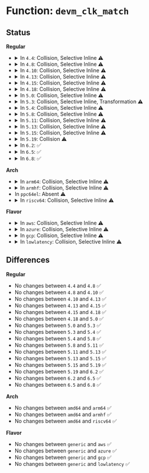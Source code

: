 # Function: <code>devm_clk_match</code>

## Status
<b>Regular</b>
<ul>
<li>
<details>
<summary>In <code>4.4</code>: Collision, Selective Inline ⚠️</summary>

```c
int devm_clk_match(struct device *dev, void *res, void *data);
```

**Collision:** Static-Static Collision

**Inline:** Selective

**Transformation:** False

**Instances:**

```
In drivers/clk/clk-devres.c (ffffffff816e3c50)
Location: drivers/clk/clk-devres.c:37
Inline: True
```
```
In drivers/clk/clk.c (ffffffff816e4b30)
Location: drivers/clk/clk.c:2734
Inline: False
```
**Symbols:**

```
ffffffff816e3c50-ffffffff816e3c85: devm_clk_match (STB_LOCAL)
ffffffff816e4b30-ffffffff816e4b5d: devm_clk_match (STB_LOCAL)
```
</details>
</li>
<li>
<details>
<summary>In <code>4.8</code>: Collision, Selective Inline ⚠️</summary>

```c
int devm_clk_match(struct device *dev, void *res, void *data);
```

**Collision:** Static-Static Collision

**Inline:** Selective

**Transformation:** False

**Instances:**

```
In drivers/clk/clk-devres.c (ffffffff81747f90)
Location: drivers/clk/clk-devres.c:37
Inline: True
```
```
In drivers/clk/clk.c (ffffffff817492c0)
Location: drivers/clk/clk.c:2813
Inline: False
```
**Symbols:**

```
ffffffff81747f90-ffffffff81747fc5: devm_clk_match (STB_LOCAL)
ffffffff817492c0-ffffffff817492ed: devm_clk_match (STB_LOCAL)
```
</details>
</li>
<li>
<details>
<summary>In <code>4.10</code>: Collision, Selective Inline ⚠️</summary>

```c
int devm_clk_match(struct device *dev, void *res, void *data);
```

**Collision:** Static-Static Collision

**Inline:** Selective

**Transformation:** False

**Instances:**

```
In drivers/clk/clk-devres.c (ffffffff81530800)
Location: drivers/clk/clk-devres.c:37
Inline: True
```
```
In drivers/clk/clk.c (ffffffff81531b40)
Location: drivers/clk/clk.c:2816
Inline: False
```
**Symbols:**

```
ffffffff81530800-ffffffff81530835: devm_clk_match (STB_LOCAL)
ffffffff81531b40-ffffffff81531b6d: devm_clk_match (STB_LOCAL)
```
</details>
</li>
<li>
<details>
<summary>In <code>4.13</code>: Collision, Selective Inline ⚠️</summary>

```c
int devm_clk_match(struct device *dev, void *res, void *data);
```

**Collision:** Static-Static Collision

**Inline:** Selective

**Transformation:** False

**Instances:**

```
In drivers/clk/clk-devres.c (ffffffff81543980)
Location: drivers/clk/clk-devres.c:73
Inline: True
```
```
In drivers/clk/clk.c (ffffffff81544ae0)
Location: drivers/clk/clk.c:2850
Inline: False
```
**Symbols:**

```
ffffffff81543980-ffffffff815439a6: devm_clk_match (STB_LOCAL)
ffffffff81544ae0-ffffffff81544aff: devm_clk_match (STB_LOCAL)
```
</details>
</li>
<li>
<details>
<summary>In <code>4.15</code>: Collision, Selective Inline ⚠️</summary>

```c
int devm_clk_match(struct device *dev, void *res, void *data);
```

**Collision:** Static-Static Collision

**Inline:** Selective

**Transformation:** False

**Instances:**

```
In drivers/clk/clk-devres.c (ffffffff815a6a90)
Location: drivers/clk/clk-devres.c:73
Inline: True
```
```
In drivers/clk/clk.c (ffffffff815a7c40)
Location: drivers/clk/clk.c:2990
Inline: False
```
**Symbols:**

```
ffffffff815a6a90-ffffffff815a6ab6: devm_clk_match (STB_LOCAL)
ffffffff815a7c40-ffffffff815a7c5e: devm_clk_match (STB_LOCAL)
```
</details>
</li>
<li>
<details>
<summary>In <code>4.18</code>: Collision, Selective Inline ⚠️</summary>

```c
int devm_clk_match(struct device *dev, void *res, void *data);
```

**Collision:** Static-Static Collision

**Inline:** Selective

**Transformation:** False

**Instances:**

```
In drivers/clk/clk-devres.c (ffffffff815de640)
Location: drivers/clk/clk-devres.c:73
Inline: True
```
```
In drivers/clk/clk.c (ffffffff815df530)
Location: drivers/clk/clk.c:3253
Inline: False
```
**Symbols:**

```
ffffffff815de640-ffffffff815de665: devm_clk_match (STB_LOCAL)
ffffffff815df530-ffffffff815df54e: devm_clk_match (STB_LOCAL)
```
</details>
</li>
<li>
<details>
<summary>In <code>5.0</code>: Collision, Selective Inline ⚠️</summary>

```c
int devm_clk_match(struct device *dev, void *res, void *data);
```

**Collision:** Static-Static Collision

**Inline:** Selective

**Transformation:** False

**Instances:**

```
In drivers/clk/clk-devres.c (ffffffff815f7ef0)
Location: drivers/clk/clk-devres.c:92
Inline: True
```
```
In drivers/clk/clk.c (ffffffff815f8ff0)
Location: drivers/clk/clk.c:3554
Inline: False
```
**Symbols:**

```
ffffffff815f7ef0-ffffffff815f7f15: devm_clk_match (STB_LOCAL)
ffffffff815f8ff0-ffffffff815f900e: devm_clk_match (STB_LOCAL)
```
</details>
</li>
<li>
<details>
<summary>In <code>5.3</code>: Collision, Selective Inline, Transformation ⚠️</summary>

```c
int devm_clk_match(struct device *dev, void *res, void *data);
```

**Collision:** Static-Static Collision

**Inline:** Selective

**Transformation:** True

**Instances:**

```
In drivers/clk/clk-devres.c (ffffffff81629f60)
Location: drivers/clk/clk-devres.c:119
Inline: True
```
```
In drivers/clk/clk.c (0)
Location: drivers/clk/clk.c:3898
Inline: False
```
**Symbols:**

```
ffffffff81629f20-ffffffff81629f4d: devm_clk_match (STB_LOCAL)
ffffffff81629f60-ffffffff81629f76: devm_clk_match.cold (STB_LOCAL)
ffffffff8162b840-ffffffff8162b85c: devm_clk_match (STB_LOCAL)
ffffffff81630e64-ffffffff81630e79: devm_clk_match.cold (STB_LOCAL)
```
</details>
</li>
<li>
<details>
<summary>In <code>5.4</code>: Collision, Selective Inline ⚠️</summary>

```c
int devm_clk_match(struct device *dev, void *res, void *data);
```

**Collision:** Static-Static Collision

**Inline:** Selective

**Transformation:** False

**Instances:**

```
In drivers/clk/clk-devres.c (ffffffff8164b9e0)
Location: drivers/clk/clk-devres.c:119
Inline: True
```
```
In drivers/clk/clk.c (ffffffff8164d260)
Location: drivers/clk/clk.c:4009
Inline: False
```
**Symbols:**

```
ffffffff8164b9e0-ffffffff8164ba0c: devm_clk_match (STB_LOCAL)
ffffffff8164d260-ffffffff8164d27f: devm_clk_match (STB_LOCAL)
```
</details>
</li>
<li>
<details>
<summary>In <code>5.8</code>: Collision, Selective Inline ⚠️</summary>

```c
int devm_clk_match(struct device *dev, void *res, void *data);
```

**Collision:** Static-Static Collision

**Inline:** Selective

**Transformation:** False

**Instances:**

```
In drivers/clk/clk-devres.c (ffffffff816faae0)
Location: drivers/clk/clk-devres.c:119
Inline: True
```
```
In drivers/clk/clk.c (ffffffff816fc070)
Location: drivers/clk/clk.c:4104
Inline: False
```
**Symbols:**

```
ffffffff816faae0-ffffffff816fab07: devm_clk_match (STB_LOCAL)
ffffffff816fc070-ffffffff816fc08f: devm_clk_match (STB_LOCAL)
```
</details>
</li>
<li>
<details>
<summary>In <code>5.11</code>: Collision, Selective Inline ⚠️</summary>

```c
int devm_clk_match(struct device *dev, void *res, void *data);
```

**Collision:** Static-Static Collision

**Inline:** Selective

**Transformation:** False

**Instances:**

```
In drivers/clk/clk-devres.c (ffffffff81717490)
Location: drivers/clk/clk-devres.c:119
Inline: True
```
```
In drivers/clk/clk.c (ffffffff81718f70)
Location: drivers/clk/clk.c:4173
Inline: False
```
**Symbols:**

```
ffffffff81717490-ffffffff817174b7: devm_clk_match (STB_LOCAL)
ffffffff81718f70-ffffffff81718f8f: devm_clk_match (STB_LOCAL)
```
</details>
</li>
<li>
<details>
<summary>In <code>5.13</code>: Collision, Selective Inline ⚠️</summary>

```c
int devm_clk_match(struct device *dev, void *res, void *data);
```

**Collision:** Static-Static Collision

**Inline:** Selective

**Transformation:** False

**Instances:**

```
In drivers/clk/clk-devres.c (ffffffff816f8780)
Location: drivers/clk/clk-devres.c:126
Inline: True
```
```
In drivers/clk/clk.c (ffffffff816fa270)
Location: drivers/clk/clk.c:4182
Inline: False
```
**Symbols:**

```
ffffffff816f8780-ffffffff816f87a7: devm_clk_match (STB_LOCAL)
ffffffff816fa270-ffffffff816fa28f: devm_clk_match (STB_LOCAL)
```
</details>
</li>
<li>
<details>
<summary>In <code>5.15</code>: Collision, Selective Inline ⚠️</summary>

```c
int devm_clk_match(struct device *dev, void *res, void *data);
```

**Collision:** Static-Static Collision

**Inline:** Selective

**Transformation:** False

**Instances:**

```
In drivers/clk/clk-devres.c (ffffffff81772f70)
Location: drivers/clk/clk-devres.c:126
Inline: True
```
```
In drivers/clk/clk.c (ffffffff81774920)
Location: drivers/clk/clk.c:4209
Inline: False
```
**Symbols:**

```
ffffffff81772f70-ffffffff81772f97: devm_clk_match (STB_LOCAL)
ffffffff81774920-ffffffff8177493f: devm_clk_match (STB_LOCAL)
```
</details>
</li>
<li>
<details>
<summary>In <code>5.19</code>: Collision ⚠️</summary>

```c
int devm_clk_match(struct device *dev, void *res, void *data);
```

**Collision:** Static-Static Collision

**Inline:** No

**Transformation:** False

**Instances:**

```
In drivers/clk/clk-devres.c (ffffffff818a83e0)
Location: drivers/clk/clk-devres.c:126
Inline: False
```
```
In drivers/clk/clk.c (ffffffff818aa1e0)
Location: drivers/clk/clk.c:4282
Inline: False
```
**Symbols:**

```
ffffffff818a83e0-ffffffff818a841b: devm_clk_match (STB_LOCAL)
ffffffff818aa1e0-ffffffff818aa20f: devm_clk_match (STB_LOCAL)
```
</details>
</li>
<li>
<details>
<summary>In <code>6.2</code>: ✅</summary>

```c
int devm_clk_match(struct device *dev, void *res, void *data);
```

**Collision:** Unique Static

**Inline:** No

**Transformation:** False

**Instances:**

```
In drivers/clk/clk-devres.c (ffffffff819f2810)
Location: drivers/clk/clk-devres.c:185
Inline: False
```
**Symbols:**

```
ffffffff819f2810-ffffffff819f284b: devm_clk_match (STB_LOCAL)
```
</details>
</li>
<li>
<details>
<summary>In <code>6.5</code>: ✅</summary>

```c
int devm_clk_match(struct device *dev, void *res, void *data);
```

**Collision:** Unique Static

**Inline:** No

**Transformation:** False

**Instances:**

```
In drivers/clk/clk-devres.c (ffffffff81a3aea0)
Location: drivers/clk/clk-devres.c:185
Inline: False
```
**Symbols:**

```
ffffffff81a3aea0-ffffffff81a3aedb: devm_clk_match (STB_LOCAL)
```
</details>
</li>
<li>
<details>
<summary>In <code>6.8</code>: ✅</summary>

```c
int devm_clk_match(struct device *dev, void *res, void *data);
```

**Collision:** Unique Static

**Inline:** No

**Transformation:** False

**Instances:**

```
In drivers/clk/clk-devres.c (ffffffff81a86760)
Location: drivers/clk/clk-devres.c:185
Inline: False
```
**Symbols:**

```
ffffffff81a86760-ffffffff81a8679b: devm_clk_match (STB_LOCAL)
```
</details>
</li>
</ul>
<b>Arch</b>
<ul>
<li>
<details>
<summary>In <code>arm64</code>: Collision, Selective Inline ⚠️</summary>

```c
int devm_clk_match(struct device *dev, void *res, void *data);
```

**Collision:** Static-Static Collision

**Inline:** Selective

**Transformation:** False

**Instances:**

```
In drivers/clk/clk-devres.c (ffff8000107ba200)
Location: drivers/clk/clk-devres.c:119
Inline: True
```
```
In drivers/clk/clk.c (ffff8000107bc050)
Location: drivers/clk/clk.c:4009
Inline: False
```
**Symbols:**

```
ffff8000107ba200-ffff8000107ba248: devm_clk_match (STB_LOCAL)
ffff8000107bc050-ffff8000107bc098: devm_clk_match (STB_LOCAL)
```
</details>
</li>
<li>
<details>
<summary>In <code>armhf</code>: Collision, Selective Inline ⚠️</summary>

```c
int devm_clk_match(struct device *dev, void *res, void *data);
```

**Collision:** Static-Static Collision

**Inline:** Selective

**Transformation:** False

**Instances:**

```
In drivers/clk/clk-devres.c (c08e64ac)
Location: drivers/clk/clk-devres.c:119
Inline: True
```
```
In drivers/clk/clk.c (c08e84f4)
Location: drivers/clk/clk.c:4009
Inline: False
```
**Symbols:**

```
c08e64ac-c08e6504: devm_clk_match (STB_LOCAL)
c08e84f4-c08e8540: devm_clk_match (STB_LOCAL)
```
</details>
</li>
<li>
In <code>ppc64el</code>: Absent ⚠️
</li>
<li>
<details>
<summary>In <code>riscv64</code>: Collision, Selective Inline ⚠️</summary>

```c
int devm_clk_match(struct device *dev, void *res, void *data);
```

**Collision:** Static-Static Collision

**Inline:** Selective

**Transformation:** False

**Instances:**

```
In drivers/clk/clk-devres.c (ffffffe0005093c6)
Location: drivers/clk/clk-devres.c:119
Inline: True
```
```
In drivers/clk/clk.c (ffffffe00050afe2)
Location: drivers/clk/clk.c:4009
Inline: False
```
**Symbols:**

```
ffffffe00050afe2-ffffffe00050b024: devm_clk_match (STB_LOCAL)
ffffffe0005093c6-ffffffe000509404: devm_clk_match (STB_LOCAL)
```
</details>
</li>
</ul>
<b>Flavor</b>
<ul>
<li>
<details>
<summary>In <code>aws</code>: Collision, Selective Inline ⚠️</summary>

```c
int devm_clk_match(struct device *dev, void *res, void *data);
```

**Collision:** Static-Static Collision

**Inline:** Selective

**Transformation:** False

**Instances:**

```
In drivers/clk/clk-devres.c (ffffffff81611a40)
Location: drivers/clk/clk-devres.c:119
Inline: True
```
```
In drivers/clk/clk.c (ffffffff816132c0)
Location: drivers/clk/clk.c:4009
Inline: False
```
**Symbols:**

```
ffffffff81611a40-ffffffff81611a6c: devm_clk_match (STB_LOCAL)
ffffffff816132c0-ffffffff816132df: devm_clk_match (STB_LOCAL)
```
</details>
</li>
<li>
<details>
<summary>In <code>azure</code>: Collision, Selective Inline ⚠️</summary>

```c
int devm_clk_match(struct device *dev, void *res, void *data);
```

**Collision:** Static-Static Collision

**Inline:** Selective

**Transformation:** False

**Instances:**

```
In drivers/clk/clk-devres.c (ffffffff81605f90)
Location: drivers/clk/clk-devres.c:119
Inline: True
```
```
In drivers/clk/clk.c (ffffffff816077f0)
Location: drivers/clk/clk.c:4009
Inline: False
```
**Symbols:**

```
ffffffff81605f90-ffffffff81605fbc: devm_clk_match (STB_LOCAL)
ffffffff816077f0-ffffffff8160780f: devm_clk_match (STB_LOCAL)
```
</details>
</li>
<li>
<details>
<summary>In <code>gcp</code>: Collision, Selective Inline ⚠️</summary>

```c
int devm_clk_match(struct device *dev, void *res, void *data);
```

**Collision:** Static-Static Collision

**Inline:** Selective

**Transformation:** False

**Instances:**

```
In drivers/clk/clk-devres.c (ffffffff8163f820)
Location: drivers/clk/clk-devres.c:119
Inline: True
```
```
In drivers/clk/clk.c (ffffffff816410a0)
Location: drivers/clk/clk.c:4009
Inline: False
```
**Symbols:**

```
ffffffff8163f820-ffffffff8163f84c: devm_clk_match (STB_LOCAL)
ffffffff816410a0-ffffffff816410bf: devm_clk_match (STB_LOCAL)
```
</details>
</li>
<li>
<details>
<summary>In <code>lowlatency</code>: Collision, Selective Inline ⚠️</summary>

```c
int devm_clk_match(struct device *dev, void *res, void *data);
```

**Collision:** Static-Static Collision

**Inline:** Selective

**Transformation:** False

**Instances:**

```
In drivers/clk/clk-devres.c (ffffffff81659b70)
Location: drivers/clk/clk-devres.c:119
Inline: True
```
```
In drivers/clk/clk.c (ffffffff8165b420)
Location: drivers/clk/clk.c:4009
Inline: False
```
**Symbols:**

```
ffffffff81659b70-ffffffff81659b9c: devm_clk_match (STB_LOCAL)
ffffffff8165b420-ffffffff8165b43f: devm_clk_match (STB_LOCAL)
```
</details>
</li>
</ul>

## Differences
<b>Regular</b>
<ul>
<li>
No changes between <code>4.4</code> and <code>4.8</code> ✅
</li>
<li>
No changes between <code>4.8</code> and <code>4.10</code> ✅
</li>
<li>
No changes between <code>4.10</code> and <code>4.13</code> ✅
</li>
<li>
No changes between <code>4.13</code> and <code>4.15</code> ✅
</li>
<li>
No changes between <code>4.15</code> and <code>4.18</code> ✅
</li>
<li>
No changes between <code>4.18</code> and <code>5.0</code> ✅
</li>
<li>
No changes between <code>5.0</code> and <code>5.3</code> ✅
</li>
<li>
No changes between <code>5.3</code> and <code>5.4</code> ✅
</li>
<li>
No changes between <code>5.4</code> and <code>5.8</code> ✅
</li>
<li>
No changes between <code>5.8</code> and <code>5.11</code> ✅
</li>
<li>
No changes between <code>5.11</code> and <code>5.13</code> ✅
</li>
<li>
No changes between <code>5.13</code> and <code>5.15</code> ✅
</li>
<li>
No changes between <code>5.15</code> and <code>5.19</code> ✅
</li>
<li>
No changes between <code>5.19</code> and <code>6.2</code> ✅
</li>
<li>
No changes between <code>6.2</code> and <code>6.5</code> ✅
</li>
<li>
No changes between <code>6.5</code> and <code>6.8</code> ✅
</li>
</ul>
<b>Arch</b>
<ul>
<li>
No changes between <code>amd64</code> and <code>arm64</code> ✅
</li>
<li>
No changes between <code>amd64</code> and <code>armhf</code> ✅
</li>
<li>
No changes between <code>amd64</code> and <code>riscv64</code> ✅
</li>
</ul>
<b>Flavor</b>
<ul>
<li>
No changes between <code>generic</code> and <code>aws</code> ✅
</li>
<li>
No changes between <code>generic</code> and <code>azure</code> ✅
</li>
<li>
No changes between <code>generic</code> and <code>gcp</code> ✅
</li>
<li>
No changes between <code>generic</code> and <code>lowlatency</code> ✅
</li>
</ul>
